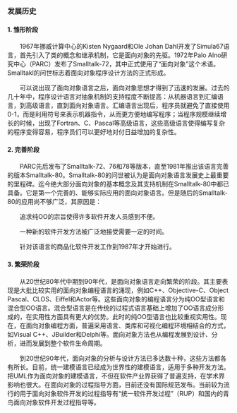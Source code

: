 ### 发展历史

#### 1. 雏形阶段 

　　1967年挪威计算中心的Kisten Nygaard和Ole Johan Dahl开发了Simula67语言，首先引入了类的概念和继承机制，它是面向对象的先驱。1972年Palo Alno研究中心（PARC）发布了Smalltalk-72，其中正式使用了“面向对象”这个术语。Smalltakl的问世标志着面向对象程序设计方法的正式形成。 

　　可以说出现了面向对象语言之后，面向对象思想才得到了迅速的发展。过去的几十年中，程序设计语言对抽象机制的支持程度不断提高：从机器语言到汇编语言，到高级语言，直到面向对象语言。汇编语言出现后，程序员就避免了直接使用0-1，而是利用符号来表示机器指令，从而更方便地编写程序；当程序规模继续增长的时候，出现了Fortran、C、Pascal等高级语言，这些高级语言使得编写复杂的程序变得容易，程序员们可以更好地对付日益增加的复杂性。 

#### 2. 完善阶段 

　　PARC先后发布了Smalltalk-72、76和78等版本，直至1981年推出该语言完善的版本Smalltalk-80。Smalltalk-80的问世被认为是面向对象语言发展史上最重要的里程碑。迄今绝大部分面向对象的基本概念及其支持机制在Smalltalk-80中都已具备。它是第一个完善的、能够实际应用的面向对象语言。但是随后的Smalltalk-80的应用尚不够广泛，其原因是： 

　　追求纯OO的宗旨使得许多软件开发人员感到不便。 

　　一种新的软件开发方法被广泛地接受需要一定的时间。 

　　针对该语言的商品化软件开发工作到1987年才开始进行。 

#### 3. 繁荣阶段 

　　从20世纪80年代中期到90年代，是面向对象语言走向繁荣的阶段。其主要表现是大批比较实用的面向对象编程语言的涌现，例如C++、Objective-C、Object Pascal、CLOS、Eiffel和Actor等。这些面向对象的编程语言分为纯OO型语言和混合型OO语言。混合型语言是在传统的过程式语言基础上增加了OO语言成分形成的，在实用性方面具有更大的优势。此时的纯OO型语言也比较重视实用性。现在，在面向对象编程方面，普遍采用语言、类库和可视化编程环境相结合的方式，如Visual C++、JBuilder和Delphi等。面向对象方法也从编程发展到设计、分析，进而发展到整个软件生命周期。 

　　到20世纪90年代，面向对象的分析与设计方法已多达数十种，这些方法都各有所长。目前，统一建模语言已经成为世界性的建模语言，适用于多种开发方法。把UML作为面向对象的建模语言，不但在软件产业界获得了普遍支持，在学术界影响也很大。在面向对象的过程指导方面，目前还没有国际规范发布。当前较为流行的用于面向对象软件开发的过程指导有“统一软件开发过程”（RUP）和国内的青鸟面向对象软件开发过程指导等。 

